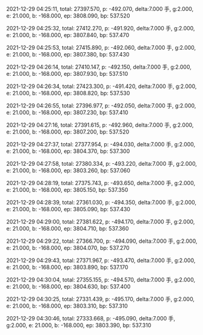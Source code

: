 2021-12-29 04:25:11, total: 27397.570, p: -492.070, delta:7.000 手, g:2.000, e: 21.000, b: -168.000, ep: 3808.090, bp: 537.520

2021-12-29 04:25:32, total: 27412.270, p: -491.920, delta:7.000 手, g:2.000, e: 21.000, b: -168.000, ep: 3807.840, bp: 537.470

2021-12-29 04:25:53, total: 27415.890, p: -492.060, delta:7.000 手, g:2.000, e: 21.000, b: -168.000, ep: 3807.380, bp: 537.430

2021-12-29 04:26:14, total: 27410.147, p: -492.150, delta:7.000 手, g:2.000, e: 21.000, b: -168.000, ep: 3807.930, bp: 537.510

2021-12-29 04:26:34, total: 27423.300, p: -491.420, delta:7.000 手, g:2.000, e: 21.000, b: -168.000, ep: 3808.820, bp: 537.530

2021-12-29 04:26:55, total: 27396.977, p: -492.050, delta:7.000 手, g:2.000, e: 21.000, b: -168.000, ep: 3807.230, bp: 537.410

2021-12-29 04:27:16, total: 27391.615, p: -492.960, delta:7.000 手, g:2.000, e: 21.000, b: -168.000, ep: 3807.200, bp: 537.520

2021-12-29 04:27:37, total: 27377.954, p: -494.030, delta:7.000 手, g:2.000, e: 21.000, b: -168.000, ep: 3804.370, bp: 537.300

2021-12-29 04:27:58, total: 27380.334, p: -493.220, delta:7.000 手, g:2.000, e: 21.000, b: -168.000, ep: 3803.260, bp: 537.060

2021-12-29 04:28:19, total: 27375.743, p: -493.650, delta:7.000 手, g:2.000, e: 21.000, b: -168.000, ep: 3805.150, bp: 537.350

2021-12-29 04:28:39, total: 27361.030, p: -494.350, delta:7.000 手, g:2.000, e: 21.000, b: -168.000, ep: 3805.090, bp: 537.430

2021-12-29 04:29:00, total: 27381.622, p: -494.170, delta:7.000 手, g:2.000, e: 21.000, b: -168.000, ep: 3804.710, bp: 537.360

2021-12-29 04:29:22, total: 27366.700, p: -494.090, delta:7.000 手, g:2.000, e: 21.000, b: -168.000, ep: 3804.070, bp: 537.270

2021-12-29 04:29:43, total: 27371.967, p: -493.470, delta:7.000 手, g:2.000, e: 21.000, b: -168.000, ep: 3803.890, bp: 537.170

2021-12-29 04:30:04, total: 27355.155, p: -494.570, delta:7.000 手, g:2.000, e: 21.000, b: -168.000, ep: 3804.630, bp: 537.400

2021-12-29 04:30:25, total: 27331.439, p: -495.170, delta:7.000 手, g:2.000, e: 21.000, b: -168.000, ep: 3803.310, bp: 537.310

2021-12-29 04:30:46, total: 27333.668, p: -495.090, delta:7.000 手, g:2.000, e: 21.000, b: -168.000, ep: 3803.390, bp: 537.310